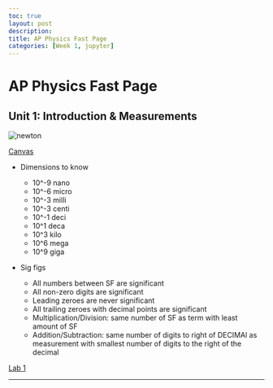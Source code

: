 ```yaml
---
toc: true
layout: post
description: 
title: AP Physics Fast Page
categories: [Week 1, jupyter]
---
```


# AP Physics Fast Page

## Unit 1: Introduction & Measurements

![newton](https://www.biography.com/.image/c_fit%2Ccs_srgb%2Cfl_progressive%2Cq_auto:good%2Cw_620/MTU4NDAxMTc2MjA5OTkxNjE1/sir-isaac-newton-1642---1727-contemplates-the-force-of-gravity-as-the-famous-story-goes-on-seeing-an-apple-fall-in-his-orchard-circa-1665-photo-by-hulton-archivegetty-images.jpg)

[Canvas](https://poway.instructure.com/courses/127374)
- Dimensions to know
  - 10^-9 nano
  - 10^-6 micro
  - 10^-3 milli
  - 10^-3 centi
  - 10^-1 deci
  - 10^1 deca
  - 10^3 kilo
  - 10^6 mega
  - 10^9 giga

- Sig figs
  - All numbers between SF are significant
  - All non-zero digits are significant
  - Leading zeroes are never significant
  - All trailing zeroes with decimal points are significant
  - Multiplication/Division: same number of SF as term with least amount of SF
  - Addition/Subtraction: same number of digits to right of DECIMAl as measurement with smallest number of digits to the right of the decimal

[Lab 1](https://docs.google.com/document/d/10fgYuqu4km4N7AcGzsHvxEYmUOnd5RSR8ysIIrAgGzQ/edit?usp=sharing)


---
